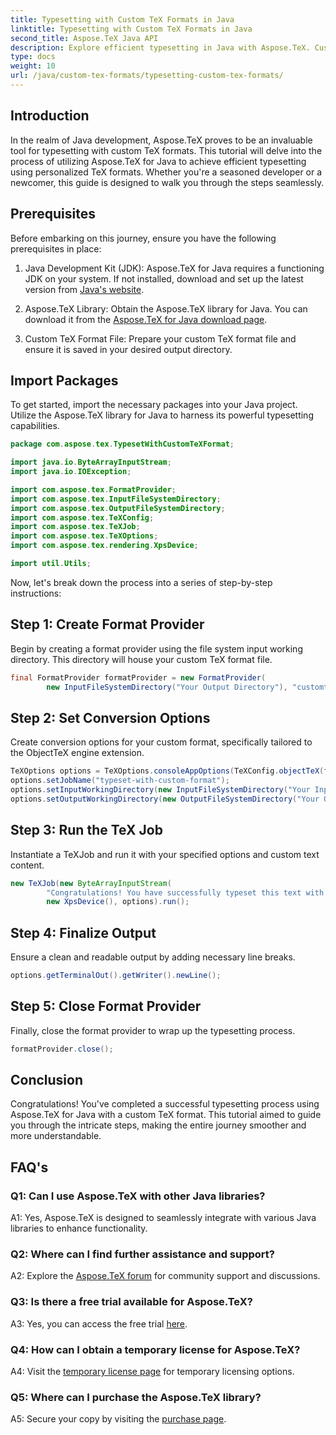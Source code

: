 ```yaml
---
title: Typesetting with Custom TeX Formats in Java
linktitle: Typesetting with Custom TeX Formats in Java
second_title: Aspose.TeX Java API
description: Explore efficient typesetting in Java with Aspose.TeX. Custom TeX formats made easy. Download now for a seamless development experience.
type: docs
weight: 10
url: /java/custom-tex-formats/typesetting-custom-tex-formats/
---
```

## Introduction

In the realm of Java development, Aspose.TeX proves to be an invaluable tool for typesetting with custom TeX formats. This tutorial will delve into the process of utilizing Aspose.TeX for Java to achieve efficient typesetting using personalized TeX formats. Whether you're a seasoned developer or a newcomer, this guide is designed to walk you through the steps seamlessly.

## Prerequisites

Before embarking on this journey, ensure you have the following prerequisites in place:

1. Java Development Kit (JDK): Aspose.TeX for Java requires a functioning JDK on your system. If not installed, download and set up the latest version from [Java's website](https://www.oracle.com/java/technologies/javase-downloads.html).

2. Aspose.TeX Library: Obtain the Aspose.TeX library for Java. You can download it from the [Aspose.TeX for Java download page](https://releases.aspose.com/tex/java/).

3. Custom TeX Format File: Prepare your custom TeX format file and ensure it is saved in your desired output directory.

## Import Packages

To get started, import the necessary packages into your Java project. Utilize the Aspose.TeX library for Java to harness its powerful typesetting capabilities.

```java
package com.aspose.tex.TypesetWithCustomTeXFormat;

import java.io.ByteArrayInputStream;
import java.io.IOException;

import com.aspose.tex.FormatProvider;
import com.aspose.tex.InputFileSystemDirectory;
import com.aspose.tex.OutputFileSystemDirectory;
import com.aspose.tex.TeXConfig;
import com.aspose.tex.TeXJob;
import com.aspose.tex.TeXOptions;
import com.aspose.tex.rendering.XpsDevice;

import util.Utils;
```

Now, let's break down the process into a series of step-by-step instructions:

## Step 1: Create Format Provider

Begin by creating a format provider using the file system input working directory. This directory will house your custom TeX format file.

```java
final FormatProvider formatProvider = new FormatProvider(
		new InputFileSystemDirectory("Your Output Directory"), "customtex");
```

## Step 2: Set Conversion Options

Create conversion options for your custom format, specifically tailored to the ObjectTeX engine extension.

```java
TeXOptions options = TeXOptions.consoleAppOptions(TeXConfig.objectTeX(formatProvider));
options.setJobName("typeset-with-custom-format");
options.setInputWorkingDirectory(new InputFileSystemDirectory("Your Input Directory"));
options.setOutputWorkingDirectory(new OutputFileSystemDirectory("Your Output Directory"));
```

## Step 3: Run the TeX Job

Instantiate a TeXJob and run it with your specified options and custom text content.

```java
new TeXJob(new ByteArrayInputStream(
        "Congratulations! You have successfully typeset this text with your own TeX format!\\end".getBytes("ASCII")),
        new XpsDevice(), options).run();
```

## Step 4: Finalize Output

Ensure a clean and readable output by adding necessary line breaks.

```java
options.getTerminalOut().getWriter().newLine();
```

## Step 5: Close Format Provider

Finally, close the format provider to wrap up the typesetting process.

```java
formatProvider.close();
```

## Conclusion

Congratulations! You've completed a successful typesetting process using Aspose.TeX for Java with a custom TeX format. This tutorial aimed to guide you through the intricate steps, making the entire journey smoother and more understandable.

## FAQ's

### Q1: Can I use Aspose.TeX with other Java libraries?

A1: Yes, Aspose.TeX is designed to seamlessly integrate with various Java libraries to enhance functionality.

### Q2: Where can I find further assistance and support?

A2: Explore the [Aspose.TeX forum](https://forum.aspose.com/c/tex/47) for community support and discussions.

### Q3: Is there a free trial available for Aspose.TeX?

A3: Yes, you can access the free trial [here](https://releases.aspose.com/).

### Q4: How can I obtain a temporary license for Aspose.TeX?

A4: Visit the [temporary license page](https://purchase.aspose.com/temporary-license/) for temporary licensing options.

### Q5: Where can I purchase the Aspose.TeX library?

A5: Secure your copy by visiting the [purchase page](https://purchase.aspose.com/buy).
